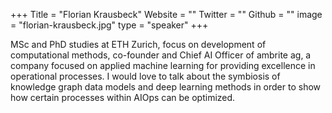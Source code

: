 +++
Title = "Florian Krausbeck"
Website = ""
Twitter = ""
Github = ""
image = "florian-krausbeck.jpg"
type = "speaker"
+++

MSc and PhD studies at ETH Zurich, focus on development of computational methods,
co-founder and Chief AI Officer of ambrite ag, a company focused on applied machine
learning for providing excellence in operational processes. I would love to talk about the
symbiosis of knowledge graph data models and deep learning methods in order to show how
certain processes within AIOps can be optimized.
